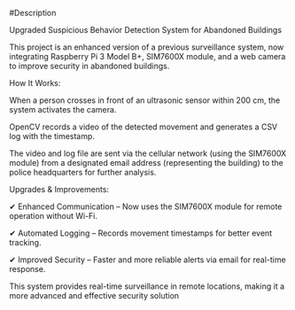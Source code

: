 #Description

Upgraded Suspicious Behavior Detection System for Abandoned Buildings

This project is an enhanced version of a previous surveillance system, now integrating Raspberry Pi 3 Model B+, SIM7600X module, and a web camera to improve security in abandoned buildings.

How It Works:

When a person crosses in front of an ultrasonic sensor within 200 cm, the system activates the camera.

OpenCV records a video of the detected movement and generates a CSV log with the timestamp.

The video and log file are sent via the cellular network (using the SIM7600X module) from a designated email address (representing the building) to the police headquarters for further analysis.

Upgrades & Improvements:

✔ Enhanced Communication – Now uses the SIM7600X module for remote operation without Wi-Fi.

✔ Automated Logging – Records movement timestamps for better event tracking.

✔ Improved Security – Faster and more reliable alerts via email for real-time response.

This system provides real-time surveillance in remote locations, making it a more advanced and effective security solution
